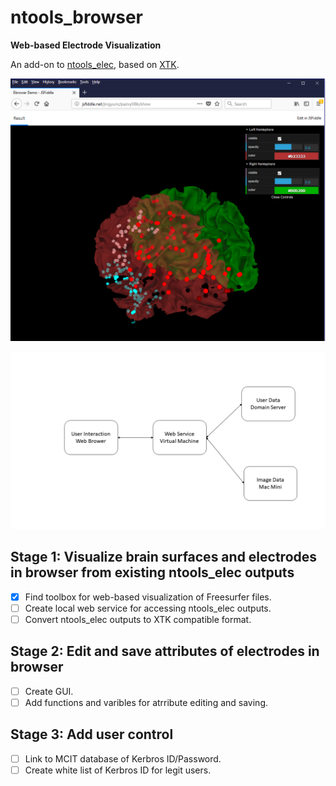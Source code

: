 # ntools_browser

**Web-based Electrode Visualization**

An add-on to [ntools_elec](https://github.com/HughWXY/ntools_elec), based on [XTK](https://github.com/xtk/X).

![Demo](Docs/demo.png)

![General Design](Docs/design.png)


## Stage 1: Visualize brain surfaces and electrodes in browser from existing ntools_elec outputs
- [x] Find toolbox for web-based visualization of Freesurfer files.
- [ ] Create local web service for accessing ntools_elec outputs.
- [ ] Convert ntools_elec outputs to XTK compatible format.
## Stage 2: Edit and save attributes of electrodes in browser
- [ ] Create GUI.
- [ ] Add functions and varibles for atrribute editing and saving.
## Stage 3: Add user control
- [ ] Link to MCIT database of Kerbros ID/Password.
- [ ] Create white list of Kerbros ID for legit users.
